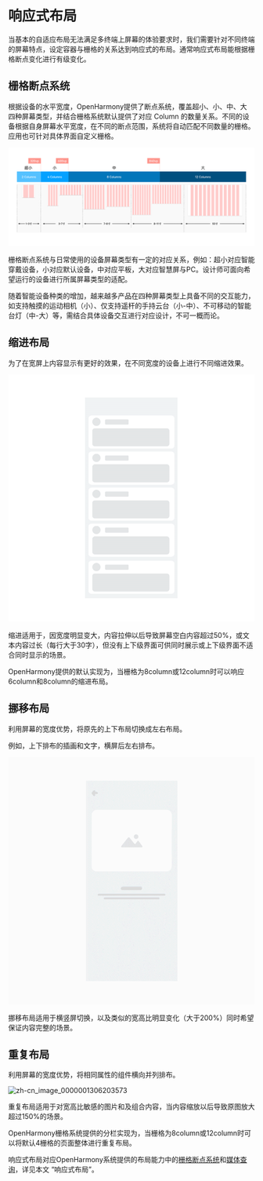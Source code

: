 # 响应式布局


当基本的自适应布局无法满足多终端上屏幕的体验要求时，我们需要针对不同终端的屏幕特点，设定容器与栅格的关系达到响应式的布局。通常响应式布局能根据栅格断点变化进行有级变化。


## 栅格断点系统

根据设备的水平宽度，OpenHarmony提供了断点系统，覆盖超小、小、中、大 四种屏幕类型，并结合栅格系统默认提供了对应 Column 的数量关系。不同的设备根据自身屏幕水平宽度，在不同的断点范围，系统将自动匹配不同数量的栅格。应用也可针对具体界面自定义栅格。

![zh-cn_image_0000001305864477](figures/zh-cn_image_0000001305864477.png)

栅格断点系统与日常使用的设备屏幕类型有一定的对应关系，例如：超小对应智能穿戴设备，小对应默认设备，中对应平板，大对应智慧屏与PC。设计师可面向希望运行的设备进行所属屏幕类型的适配。

随着智能设备种类的增加，越来越多产品在四种屏幕类型上具备不同的交互能力，如支持触摸的运动相机（小）、仅支持遥杆的手持云台（小-中）、不可移动的智能台灯（中-大）等，需结合具体设备交互进行对应设计，不可一概而论。


## 缩进布局

为了在宽屏上内容显示有更好的效果，在不同宽度的设备上进行不同缩进效果。

![zh-cn_image_0000001264774952](figures/zh-cn_image_0000001264774952.gif)

缩进适用于，因宽度明显变大，内容拉伸以后导致屏幕空白内容超过50%，或文本内容过长（每行大于30字），但没有上下级界面可供同时展示或上下级界面不适合同时显示的场景。

OpenHarmony提供的默认实现为，当栅格为8column或12column时可以响应6column和8column的缩进布局。


## 挪移布局

利用屏幕的宽度优势，将原先的上下布局切换成左右布局。

例如，上下排布的插画和文字，横屏后左右排布。

![zh-cn_image_0000001264296340](figures/zh-cn_image_0000001264296340.gif)

挪移布局适用于横竖屏切换，以及类似的宽高比明显变化（大于200%）同时希望保证内容完整的场景。


## 重复布局

利用屏幕的宽度优势，将相同属性的组件横向并列排布。

![zh-cn_image_0000001306203573](figures/zh-cn_image_0000001306203573.gif)

重复布局适用于对宽高比敏感的图片和及组合内容，当内容缩放以后导致原图放大超过150%的场景。

OpenHarmony栅格系统提供的分栏实现为，当栅格为8column或12column时可以将默认4栅格的页面整体进行重复布局。


响应式布局对应OpenHarmony系统提供的布局能力中的[栅格断点系统](grid-breakpoint.md)和[媒体查询](media-query.md)，详见本文 “响应式布局”。
